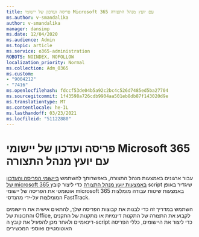 ```yaml
---
title: פריסה ועדכון של יישומי Microsoft 365 עם יועץ מנהל התצורה
ms.author: v-smandalika
author: v-smandalika
manager: dansimp
ms.date: 12/04/2020
ms.audience: Admin
ms.topic: article
ms.service: o365-administration
ROBOTS: NOINDEX, NOFOLLOW
localization_priority: Normal
ms.collection: Adm_O365
ms.custom:
- "9004212"
- "7416"
ms.openlocfilehash: fdccf53de04b5a92c2bc4c526d7485ed5ba27704
ms.sourcegitcommit: 1f43598a726cdb9904aa501eb8db87f143020d9e
ms.translationtype: MT
ms.contentlocale: he-IL
ms.lasthandoff: 03/23/2021
ms.locfileid: "51122880"
---
```

# <a name="deploy-and-update-microsoft-365-apps-with-configuration-manager-advisor"></a>פריסה ועדכון של יישומי Microsoft 365 עם יועץ מנהל התצורה

עבור ארגונים באמצעות מנהל התצורה, באפשרותך להשתמש [ביישומי הפריסה והעדכון של microsoft 365 באמצעות יועץ מנהל התצורה](https://go.microsoft.com/fwlink/?linkid=2146549) כדי ליצור קובץ script שיגדיר באופן אוטומטי את הפריסה של יישומי microsoft 365 באמצעות שיטות עבודה מומלצות המומלצות על-ידי מהנדסי FastTrack.

השתמש במדריך זה כדי לבנות את קבוצות הפריסה שלך, להתאים אישית את היישומים והתכונות של Office, לקבוע את התצורה של התקנות דינמיות או מתקנות של התקנים דינאמיים ולאחר מכן להפעיל את קובץ ה-script כדי ליצור את היישומים, כללי הפריסה האוטומטיים ואוספי המכשירים
